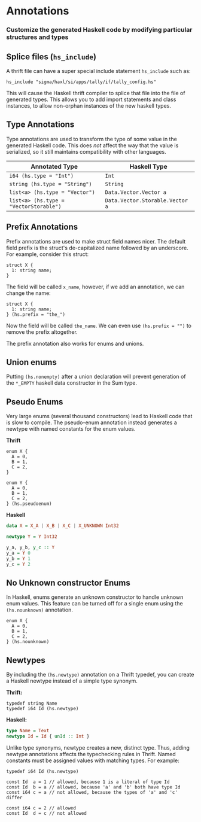 # Annotations

### Customize the generated Haskell code by modifying particular structures and types

## Splice files (`hs_include`)

A thrift file can have a super special include statement `hs_include` such as:

```
hs_include "sigma/haxl/si/apps/tally/if/tally_config.hs"
```

This will cause the Haskell thrift compiler to splice that file into the file of generated types.  This allows you to add import statements and class instances, to allow non-orphan instances of the new haskell types.

## Type Annotations

Type annotations are used to transform the type of some value in the generated Haskell code. This does *not* affect the way that the value is serialized, so it still maintains compatibility with other languages.

| Annotated Type | Haskell Type
| -------------- | ------------
| `i64 (hs.type = "Int")` | `Int`
| `string (hs.type = "String")` | `String`
| `list<a> (hs.type = "Vector")` | `Data.Vector.Vector a`
| `list<a> (hs.type = "VectorStorable")` | `Data.Vector.Storable.Vector a`

## Prefix Annotations

Prefix annotations are used to make struct field names nicer. The default field prefix is the struct's de-capitalized name followed by an underscore. For example, consider this struct:

```
struct X {
  1: string name;
}
```

The field will be called `x_name`, however, if we add an annotation, we can change the name:

```
struct X {
  1: string name;
} (hs.prefix = "the_")
```

Now the field will be called `the_name`. We can even use `(hs.prefix = "")` to remove the prefix altogether.

The prefix annotation also works for enums and unions.

## Union enums

Putting `(hs.nonempty)` after a union declaration will prevent generation of the `*_EMPTY` haskell data constructor in the Sum type.

## Pseudo Enums

Very large enums (several thousand constructors) lead to Haskell code that is slow to compile. The pseudo-enum annotation instead generates a newtype with named constants for the enum values.

**Thrift**

```
enum X {
  A = 0,
  B = 1,
  C = 2,
}

enum Y {
  A = 0,
  B = 1,
  C = 2,
} (hs.pseudoenum)
```

**Haskell**

```haskell
data X = X_A | X_B | X_C | X_UNKNOWN Int32

newtype Y = Y Int32

y_a, y_b, y_c :: Y
y_a = Y 0
y_b = Y 1
y_c = Y 2
```

## No Unknown constructor Enums

In Haskell, enums generate an unknown constructor to handle unknown enum values. This  feature can be turned off for a single enum using the `(hs.nounknown)` annotation.

```
enum X {
  A = 0,
  B = 1,
  C = 2,
} (hs.nounknown)
```

## Newtypes

By including the `(hs.newtype)` annotation on a Thrift typedef, you can create a Haskell newtype instead of a simple type synonym.

**Thrift:**

```
typedef string Name
typedef i64 Id (hs.newtype)
```

**Haskell:**

```haskell
type Name = Text
newtype Id = Id { unId :: Int }
```

Unlike type synonyms, newtype creates a new, distinct type. Thus, adding newtype annotations affects the typechecking rules in Thrift. Named constants must be assigned values with matching types. For example:

```
typedef i64 Id (hs.newtype)

const Id  a = 1 // allowed, because 1 is a literal of type Id
const Id  b = a // allowed, because 'a' and 'b' both have type Id
const i64 c = a // not allowed, because the types of 'a' and 'c' differ

const i64 c = 2 // allowed
const Id  d = c // not allowed
```
